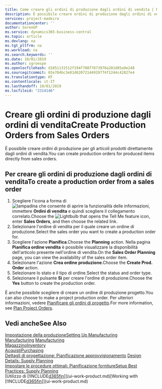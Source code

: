 ```yaml
---
title: Come creare gli ordini di produzione dagli ordini di vendita | Microsoft Docs
description: È possibile creare ordini di produzione dagli ordini di vendita nell'area di applicazione Vendite e marketing.
services: project-madeira
documentationcenter: ''
author: SorenGP
ms.service: dynamics365-business-central
ms.topic: article
ms.devlang: na
ms.tgt_pltfrm: na
ms.workload: na
ms.search.keywords: ''
ms.date: 10/01/2019
ms.author: sgroespe
ms.openlocfilehash: d1851131512f194f708f7873978a201d85a9e248
ms.sourcegitcommit: 02e704bc3e01d62072144919774f1244c42827e4
ms.translationtype: HT
ms.contentlocale: it-IT
ms.lasthandoff: 10/01/2019
ms.locfileid: "2314146"
---
```

# <a name="create-production-orders-from-sales-orders"></a><span data-ttu-id="0724e-103">Creare gli ordini di produzione dagli ordini di vendita</span><span class="sxs-lookup"><span data-stu-id="0724e-103">Create Production Orders from Sales Orders</span></span>
<span data-ttu-id="0724e-104">È possibile creare ordini di produzione per gli articoli prodotti direttamente dagli ordini di vendita.</span><span class="sxs-lookup"><span data-stu-id="0724e-104">You can create production orders for produced items directly from sales orders.</span></span>  

## <a name="to-create-a-production-order-from-a-sales-order"></a><span data-ttu-id="0724e-105">Per creare gli ordini di produzione dagli ordini di vendita</span><span class="sxs-lookup"><span data-stu-id="0724e-105">To create a production order from a sales order</span></span>  

1.  <span data-ttu-id="0724e-106">Scegliere l'icona a forma di ![lampadina che consente di aprire la funzionalità delle informazioni](media/ui-search/search_small.png "Informazioni sull'operazione che si desidera eseguire"), immettere **Ordini di vendita** e quindi scegliere il collegamento correlato.</span><span class="sxs-lookup"><span data-stu-id="0724e-106">Choose the ![Lightbulb that opens the Tell Me feature](media/ui-search/search_small.png "Tell me what you want to do") icon, enter **Sales Orders**, and then choose the related link.</span></span>  
2.  <span data-ttu-id="0724e-107">Selezionare l'ordine di vendita per il quale creare un ordine di produzione.</span><span class="sxs-lookup"><span data-stu-id="0724e-107">Select the sales order you want to create a production order for.</span></span>  
3.  <span data-ttu-id="0724e-108">Scegliere l'azione **Pianifica**.</span><span class="sxs-lookup"><span data-stu-id="0724e-108">Choose the **Planning** action.</span></span> <span data-ttu-id="0724e-109">Nella pagina **Pianifica ordine vendita** è possibile visualizzare la disponibilità dell'articolo presente nell'ordine di vendita.</span><span class="sxs-lookup"><span data-stu-id="0724e-109">On the **Sales Order Planning** page, you can view the availability of the sales order item.</span></span>  
4.  <span data-ttu-id="0724e-110">Selezionare l'azione **Crea ordine produzione**.</span><span class="sxs-lookup"><span data-stu-id="0724e-110">Choose the **Create Prod. Order** action.</span></span>  
5.  <span data-ttu-id="0724e-111">Selezionare lo stato e il tipo di ordine.</span><span class="sxs-lookup"><span data-stu-id="0724e-111">Select the status and order type.</span></span>  
6.  <span data-ttu-id="0724e-112">Selezionare il pulsante **Sì** per creare l'ordine di produzione.</span><span class="sxs-lookup"><span data-stu-id="0724e-112">Choose the **Yes** button to create the production order.</span></span>

<span data-ttu-id="0724e-113">È anche possibile scegliere di creare un ordine di produzione progetto.</span><span class="sxs-lookup"><span data-stu-id="0724e-113">You can also choose to make a project production order.</span></span> <span data-ttu-id="0724e-114">Per ulteriori informazioni, vedere [Pianificare gli ordini di progetto](production-how-to-plan-project-orders.md).</span><span class="sxs-lookup"><span data-stu-id="0724e-114">For more information, see [Plan Project Orders](production-how-to-plan-project-orders.md).</span></span>   

## <a name="see-also"></a><span data-ttu-id="0724e-115">Vedi anche</span><span class="sxs-lookup"><span data-stu-id="0724e-115">See Also</span></span>  
[<span data-ttu-id="0724e-116">Impostazione della produzione</span><span class="sxs-lookup"><span data-stu-id="0724e-116">Setting Up Manufacturing</span></span>](production-configure-production-processes.md)  
<span data-ttu-id="0724e-117">[Manufacturing](production-manage-manufacturing.md)  </span><span class="sxs-lookup"><span data-stu-id="0724e-117">[Manufacturing](production-manage-manufacturing.md)  </span></span>  
[<span data-ttu-id="0724e-118">Magazzino</span><span class="sxs-lookup"><span data-stu-id="0724e-118">Inventory</span></span>](inventory-manage-inventory.md)  
[<span data-ttu-id="0724e-119">Acquisti</span><span class="sxs-lookup"><span data-stu-id="0724e-119">Purchasing</span></span>](purchasing-manage-purchasing.md)  
<span data-ttu-id="0724e-120">[Dettagli di progettazione: Pianificazione approvvigionamento](design-details-supply-planning.md) </span><span class="sxs-lookup"><span data-stu-id="0724e-120">[Design Details: Supply Planning](design-details-supply-planning.md) </span></span>  
[<span data-ttu-id="0724e-121">Impostare le procedure ottimali: Pianificazione forniture</span><span class="sxs-lookup"><span data-stu-id="0724e-121">Setup Best Practices: Supply Planning</span></span>](setup-best-practices-supply-planning.md)  
<span data-ttu-id="0724e-122">[Utilizzo di [!INCLUDE[d365fin](includes/d365fin_md.md)]](ui-work-product.md)</span><span class="sxs-lookup"><span data-stu-id="0724e-122">[Working with [!INCLUDE[d365fin](includes/d365fin_md.md)]](ui-work-product.md)</span></span>
